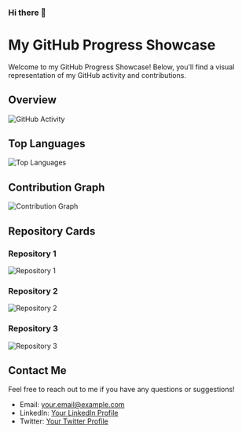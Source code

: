 ### Hi there 👋
# My GitHub Progress Showcase

Welcome to my GitHub Progress Showcase! Below, you'll find a visual representation of my GitHub activity and contributions.

## Overview

![GitHub Activity](https://github-readme-stats.vercel.app/api?username=YourGitHubUsername&show_icons=true&theme=radical)

## Top Languages

![Top Languages](https://github-readme-stats.vercel.app/api/top-langs/?username=YourGitHubUsername&layout=compact&theme=radical)

## Contribution Graph

![Contribution Graph](https://activity-graph.herokuapp.com/graph?username=YourGitHubUsername&theme=rogue)

## Repository Cards

### Repository 1

![Repository 1](https://github-readme-stats.vercel.app/api/pin/?username=YourGitHubUsername&repo=Repository1&theme=radical)

### Repository 2

![Repository 2](https://github-readme-stats.vercel.app/api/pin/?username=YourGitHubUsername&repo=Repository2&theme=radical)

### Repository 3

![Repository 3](https://github-readme-stats.vercel.app/api/pin/?username=YourGitHubUsername&repo=Repository3&theme=radical)

## Contact Me

Feel free to reach out to me if you have any questions or suggestions!

- Email: your.email@example.com
- LinkedIn: [Your LinkedIn Profile](https://www.linkedin.com/in/yourusername/)
- Twitter: [Your Twitter Profile](https://twitter.com/yourusername)

<!--
**krishna-kant-tiwari/krishna-kant-tiwari** is a ✨ _special_ ✨ repository because its `README.md` (this file) appears on your GitHub profile.

Here are some ideas to get you started:

- 🔭 I’m currently working on ...
- 🌱 I’m currently learning ...
- 👯 I’m looking to collaborate on ...
- 🤔 I’m looking for help with ...
- 💬 Ask me about ...
- 📫 How to reach me: ...
- 😄 Pronouns: ...
- ⚡ Fun fact: ...
-->
